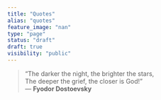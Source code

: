 ```yaml
---
title: "Quotes"
alias: "quotes"
feature_image: "nan"
type: "page"
status: "draft"
draft: true
visibility: "public"
---
```


<blockquote>“The darker the night, the brighter the stars, <br>The deeper the grief, the closer is God!”<br>― <strong>Fyodor Dostoevsky</strong></blockquote>
